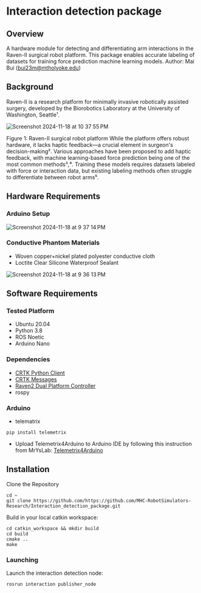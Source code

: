 # Interaction detection package

## Overview
A hardware module for detecting and differentiating arm interactions in the Raven-II surgical robot platform. This package enables accurate labeling of datasets for training force prediction machine learning models.
Author: Mai Bui (bui23m@mtholyoke.edu)
## Background
Raven-II is a research platform for minimally invasive robotically assisted surgery, developed by the Biorobotics Laboratory at the University of Washington, Seattle¹.

![Screenshot 2024-11-18 at 10 37 55 PM](https://github.com/user-attachments/assets/86c70b14-0580-475d-8ea6-ca7c4a751bcd)

Figure 1: Raven-II surgical robot platform
While the platform offers robust hardware, it lacks haptic feedback—a crucial element in surgeon's decision-making². Various approaches have been proposed to add haptic feedback, with machine learning-based force prediction being one of the most common methods³,⁴. Training these models requires datasets labeled with force or interaction data, but existing labeling methods often struggle to differentiate between robot arms⁵.
## Hardware Requirements
### Arduino Setup

![Screenshot 2024-11-18 at 9 37 14 PM](https://github.com/user-attachments/assets/43ad7e48-0bda-453c-a99d-495ce9cd3be2)

### Conductive Phantom Materials
* Woven copper+nickel plated polyester conductive cloth
* Loctite Clear Silicone Waterproof Sealant

 ![Screenshot 2024-11-18 at 9 36 13 PM](https://github.com/user-attachments/assets/5e157052-6179-45c9-825f-b847e90b65aa)
 
## Software Requirements
### Tested Platform
* Ubuntu 20.04
* Python 3.8
* ROS Noetic
* Arduino Nano
### Dependencies
* <a href="[https://readme.com/](https://github.com/collaborative-robotics/crtk_python_client)" target="_blank">CRTK Python Client</a>
* <a href="[https://readme.com/](https://github.com/collaborative-robotics/crtk_msgs)" target="_blank">CRTK Messages</a>
* <a href="[https://readme.com/](https://github.com/MHC-RobotSimulators-Research/Raven2_Dual_Platform_Controller)" target="_blank">Raven2 Dual Platform Controller</a>
* rospy
### Arduino 
* telematrix
~~~
pip install telemetrix
~~~
* Upload Telemetrix4Arduino to Arduino IDE by following this instruction from MrYsLab: <a href="https://mryslab.github.io/telemetrix/telemetrix4arduino/" target="_blank">Telemetrix4Arduino</a>

## Installation
Clone the Repository
~~~
cd ~
git clone https://github.com/https://github.com/MHC-RobotSimulators-Research/Interaction_detection_package.git
~~~
Build in your local catkin workspace:
~~~
cd catkin_workspace && mkdir build
cd build
cmake ..
make
~~~
### Launching
Launch the interaction detection node:
~~~
rosrun interaction publisher_node
~~~
